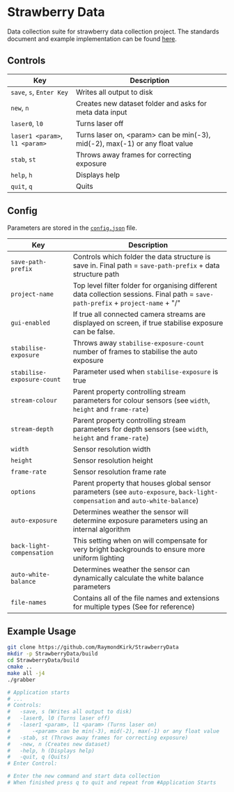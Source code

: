 # Strawberry Data

Data collection suite for strawberry data collection project. The standards document and example implementation can be found [here](Strawberry_Data_Collection.pdf).

## Controls 

| Key | Description |
| --- | ----------- |
| `save`, `s`, `Enter Key` | Writes all output to disk |
| `new`, `n` | Creates new dataset folder and asks for meta data input |
| `laser0`, `l0`  | Turns laser off |
| `laser1 <param>`, `l1 <param>`  | Turns laser on, \<param\> can be min(-3), mid(-2), max(-1) or any float value |
| `stab`, `st`  | Throws away frames for correcting exposure |
| `help`, `h`  | Displays help |
| `quit`, `q`  | Quits |

    
## Config 

Parameters are stored in the [`config.json`](config.json) file.

| Key | Description |
| --- | ----------- |
| `save-path-prefix` | Controls which folder the data structure is save in. Final path = `save-path-prefix` + data structure path |
| `project-name` | Top level filter folder for organising different data collection sessions. Final path = `save-path-prefix` + `project-name` + "/" |
| `gui-enabled` | If true all connected camera streams are displayed on screen, if true stabilise exposure can be false. |
| `stabilise-exposure` | Throws away `stabilise-exposure-count` number of frames to stabilise the auto exposure |
| `stabilise-exposure-count` | Parameter used when `stabilise-exposure` is true | 
| `stream-colour` | Parent property controlling stream parameters for colour sensors (see `width`, `height` and `frame-rate`) |
| `stream-depth` | Parent property controlling stream parameters for depth sensors (see `width`, `height` and `frame-rate`) |
| `width` | Sensor resolution width |
| `height` | Sensor resolution height |
| `frame-rate` | Sensor resolution frame rate |
| `options` | Parent property that houses global sensor parameters (see `auto-exposure`, `back-light-compensation` and `auto-white-balance`) |
| `auto-exposure` | Determines weather the sensor will determine exposure parameters using an internal algorithm |
| `back-light-compensation` | This setting when on will compensate for very bright backgrounds to ensure more uniform lighting |
| `auto-white-balance` | Determines weather the sensor can dynamically  calculate the white balance parameters |
| `file-names` | Contains all of the file names and extensions for multiple types (See for reference) |


## Example Usage

```bash
git clone https://github.com/RaymondKirk/StrawberryData
mkdir -p StrawberryData/build
cd StrawberryData/build
cmake ..
make all -j4
./grabber

# Application starts
# ...
# Controls:
# 	-save, s (Writes all output to disk)
# 	-laser0, l0 (Turns laser off)
# 	-laser1 <param>, l1 <param> (Turns laser on)
# 		-<param> can be min(-3), mid(-2), max(-1) or any float value
# 	-stab, st (Throws away frames for correcting exposure)
# 	-new, n (Creates new dataset)
# 	-help, h (Displays help)
# 	-quit, q (Quits)
# Enter Control:

# Enter the new command and start data collection
# When finished press q to quit and repeat from #Application Starts
```
